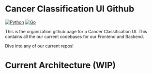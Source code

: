 # Cancer Classification UI Github
[![Python][Python-badge]][Python-url]
[![Go][Go-badge]][Go-url]


This is the organization github page for a Cancer Classification UI. This contains all the our current codebases for our Frontend and Backend.

Dive into any of our current repos!

# Current Architecture (WIP)
```mermaid

```

<!-- MARKDOWN LINKS & IMAGES -->
[Go-badge]: https://img.shields.io/badge/Go-00ADD8.svg?style=for-the-badge&logo=go&logoColor=white
[Go-url]: https://go.dev/
[Python-badge]: https://img.shields.io/badge/Python-3776AB.svg?style=for-the-badge&logo=python&logoColor=FFD343
[Python-url]: https://www.python.org/
